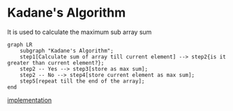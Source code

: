 # Kadane's Algorithm

It is used to calculate the maximum sub array sum 

```mermaid
graph LR
    subgraph "Kadane's Algorithm";
    step1[Calculate sum of array till current element] --> step2{is it greater than current element?};
    step2 -- Yes --> step3[store as max sum];
    step2 -- No --> step4[store current element as max sum];
    step5[repeat till the end of the array];
end
```

[implementation](../../Algorithms/Misc/include/kadane.hpp)